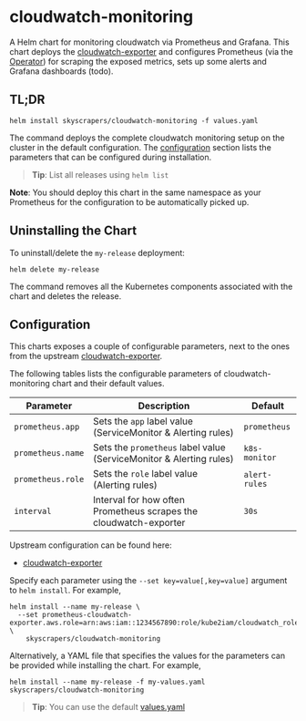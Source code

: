 # cloudwatch-monitoring

A Helm chart for monitoring cloudwatch via Prometheus and Grafana. This chart deploys the [cloudwatch-exporter](http://github.com/prometheus/cloudwatch_exporter) and configures Prometheus (via the [Operator](https://github.com/coreos/prometheus-operator)) for scraping the exposed metrics, sets up some alerts and Grafana dashboards (todo).

## TL;DR

```shell
helm install skyscrapers/cloudwatch-monitoring -f values.yaml
```

The command deploys the complete cloudwatch monitoring setup on the cluster in the default configuration. The [configuration](#configuration) section lists the parameters that can be configured during installation.

> **Tip**: List all releases using `helm list`

**Note**: You should deploy this chart in the same namespace as your Prometheus for the configuration to be automatically picked up.

## Uninstalling the Chart

To uninstall/delete the `my-release` deployment:

```shell
helm delete my-release
```

The command removes all the Kubernetes components associated with the chart and deletes the release.

## Configuration

This charts exposes a couple of configurable parameters, next to the ones from the upstream [cloudwatch-exporter](https://github.com/kubernetes/charts/tree/master/stable/prometheus-cloudwatch-exporter).

The following tables lists the configurable parameters of cloudwatch-monitoring chart and their default values.

Parameter | Description | Default
--- | --- | ---
`prometheus.app` | Sets the `app` label value (ServiceMonitor & Alerting rules) | `prometheus`
`prometheus.name` | Sets the `prometheus` label value (ServiceMonitor & Alerting rules) | `k8s-monitor`
`prometheus.role` | Sets the `role` label value (Alerting rules) | `alert-rules`
`interval` | Interval for how often Prometheus scrapes the cloudwatch-exporter | `30s`

Upstream configuration can be found here:

- [cloudwatch-exporter](https://github.com/kubernetes/charts/tree/master/stable/prometheus-cloudwatch-exporter/README.md)

Specify each parameter using the `--set key=value[,key=value]` argument to `helm install`. For example,

```shell
helm install --name my-release \
  --set prometheus-cloudwatch-exporter.aws.role=arn:aws:iam::1234567890:role/kube2iam/cloudwatch_role \
    skyscrapers/cloudwatch-monitoring
```

Alternatively, a YAML file that specifies the values for the parameters can be provided while installing the chart. For example,

```shell
helm install --name my-release -f my-values.yaml skyscrapers/cloudwatch-monitoring
```

> **Tip**: You can use the default [values.yaml](values.yaml)
